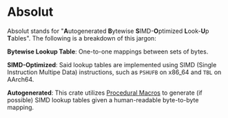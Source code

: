 # Absolut

Absolut stands for "**A**utogenerated **B**ytewise **S**IMD-**O**ptimized **L**ook-**U**p **T**ables".
The following is a breakdown of this jargon:

**Bytewise Lookup Table**: One-to-one mappings between sets of bytes.

**SIMD-Optimized**: Said lookup tables are implemented using SIMD (Single Instruction Multipe Data) 
instructions, such as `PSHUFB` on x86_64 and `TBL` on AArch64.

**Autogenerated**: This crate utilizes [Procedural Macros](https://doc.rust-lang.org/reference/procedural-macros.html) 
to generate (if possible) SIMD lookup tables given a human-readable byte-to-byte mapping.